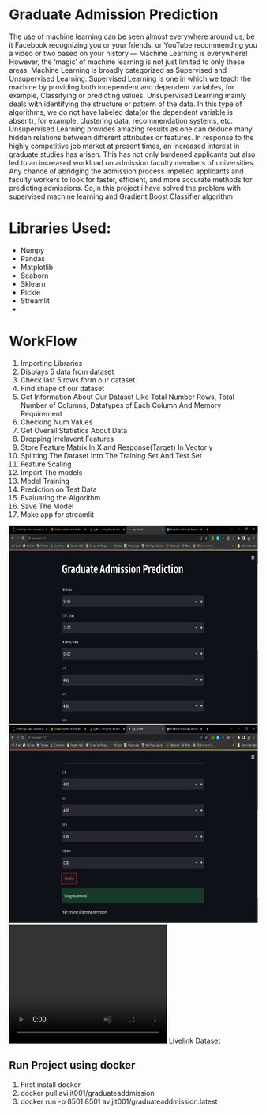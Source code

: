 <html>

<body>
<h1>Graduate Admission Prediction</h1>
<p>The use of machine learning can be seen almost everywhere around us, be it Facebook recognizing you or your friends, or YouTube recommending you a video or two based on your history — Machine Learning is everywhere!
However, the ‘magic’ of machine learning is not just limited to only these areas.
Machine Learning is broadly categorized as Supervised and Unsupervised Learning.
Supervised Learning is one in which we teach the machine by providing both independent and dependent variables, for example, Classifying or predicting values.
Unsupervised Learning mainly deals with identifying the structure or pattern of the data. In this type of algorithms, we do not have labeled data(or the dependent variable is absent), for example, clustering data, recommendation systems, etc.
Unsupervised Learning provides amazing results as one can deduce many hidden relations between different attributes or features.
In response to the highly competitive job market at present times, an increased interest in graduate studies has arisen. This has not only burdened applicants but also led to an increased workload on admission faculty members of universities. Any chance of abridging the admission process impelled applicants and faculty workers to look for faster, efficient, and more accurate methods for predicting admissions. 
So,In this project i have solved the problem with supervised machine learning and Gradient Boost Classifier algorithm</p>
<h1>Libraries Used: </h1>
<ul>
<li>Numpy</li>
<li>Pandas</li>
<li>Matplotlib</li>
<li>Seaborn</li>
<li>Sklearn</li>
<li>Pickle</li>
<li>Streamlit</li>
<li></li>
</ul>
<h1><b>WorkFlow</b></h1>

<ol>
<li>Importing Libraries</li>
<li>Displays 5 data from dataset</li>
<li>Check last 5 rows form our dataset</li>
<li>Find shape of our dataset</li>
<li>Get Information About Our Dataset Like Total Number Rows, Total Number of Columns, Datatypes of Each Column And Memory Requirement</li>
<li>Checking Num Values</li>
<li>Get Overall Statistics About Data</li>
<li>Dropping Irrelavent Features </li>
<li>Store Feature Matrix In X and Response(Target) In Vector y</li>
<li>Splitting The Dataset Into The Training Set And Test Set</li>
<li>Feature Scaling</li>
<li>Import The models</li>
<li> Model Training</li>
<li>Prediction on Test Data</li>
<li> Evaluating the Algorithm</li>
<li>Save The Model</li>
<li>Make app for streamlit</li>
</ol>
<img src="files/image1.png" width="700" height="400">
<img src ="files/image2.png" width="700" height="400">
<video width="320" height="240" controls src="./files/GraduateAdmissionPrediction.mp4">
  <source src="" type="video/mp4">
Video: 
</video>
<a href="https://smsemailspamdetector.herokuapp.com/">Livelink</a>
<a href="https://www.kaggle.com/datasets/mohansacharya/graduate-admissions">Dataset</a>
<h2>Run Project using docker</h2>

<ol>
<li>First install docker</li>
<li>docker pull avijit001/graduateaddmission</li>
<li>docker run -p 8501:8501 avijit001/graduateaddmission:latest</li>
</ol>
</body>

</html>
